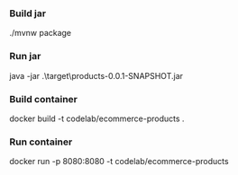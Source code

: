 ### Build jar

./mvnw package

### Run jar

java -jar .\target\products-0.0.1-SNAPSHOT.jar

### Build container

docker build -t codelab/ecommerce-products .

### Run container

docker run -p 8080:8080 -t codelab/ecommerce-products